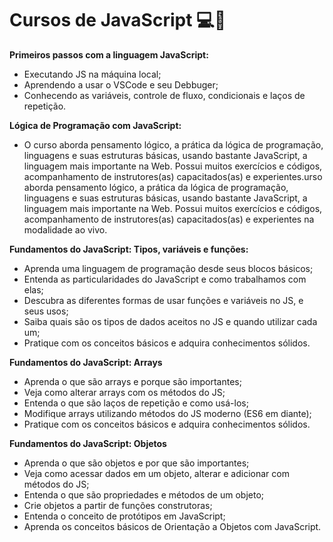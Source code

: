 # Cursos de JavaScript 💻🔎

 <strong>Primeiros passos com a linguagem JavaScript:</strong>
- Executando JS na máquina local;
- Aprendendo a usar o VSCode e seu Debbuger;
- Conhecendo as variáveis, controle de fluxo, condicionais e laços de repetição.

<strong>Lógica de Programação com JavaScript:</strong>
- O curso aborda pensamento lógico, a prática da lógica de programação, linguagens e suas estruturas básicas, usando bastante JavaScript, a linguagem mais importante na Web. Possui muitos exercícios e códigos, acompanhamento de instrutores(as) capacitados(as) e experientes.urso aborda pensamento lógico, a prática da lógica de programação, linguagens e suas estruturas básicas, usando bastante JavaScript, a linguagem mais importante na Web. Possui muitos exercícios e códigos, acompanhamento de instrutores(as) capacitados(as) e experientes na modalidade ao vivo.

<strong>Fundamentos do JavaScript: Tipos, variáveis e funções:</strong>
- Aprenda uma linguagem de programação desde seus blocos básicos;
- Entenda as particularidades do JavaScript e como trabalhamos com elas;
- Descubra as diferentes formas de usar funções e variáveis no JS, e seus usos;
- Saiba quais são os tipos de dados aceitos no JS e quando utilizar cada um;
- Pratique com os conceitos básicos e adquira conhecimentos sólidos.

<strong>Fundamentos do JavaScript: Arrays</strong>
- Aprenda o que são arrays e porque são importantes;
- Veja como alterar arrays com os métodos do JS;
- Entenda o que são laços de repetição e como usá-los;
- Modifique arrays utilizando métodos do JS moderno (ES6 em diante);
- Pratique com os conceitos básicos e adquira conhecimentos sólidos.

<strong>Fundamentos do JavaScript: Objetos</strong>
- Aprenda o que são objetos e por que são importantes;
- Veja como acessar dados em um objeto, alterar e adicionar com métodos do JS;
- Entenda o que são propriedades e métodos de um objeto;
- Crie objetos a partir de funções construtoras;
- Entenda o conceito de protótipos em JavaScript;
- Aprenda os conceitos básicos de Orientação a Objetos com JavaScript.
